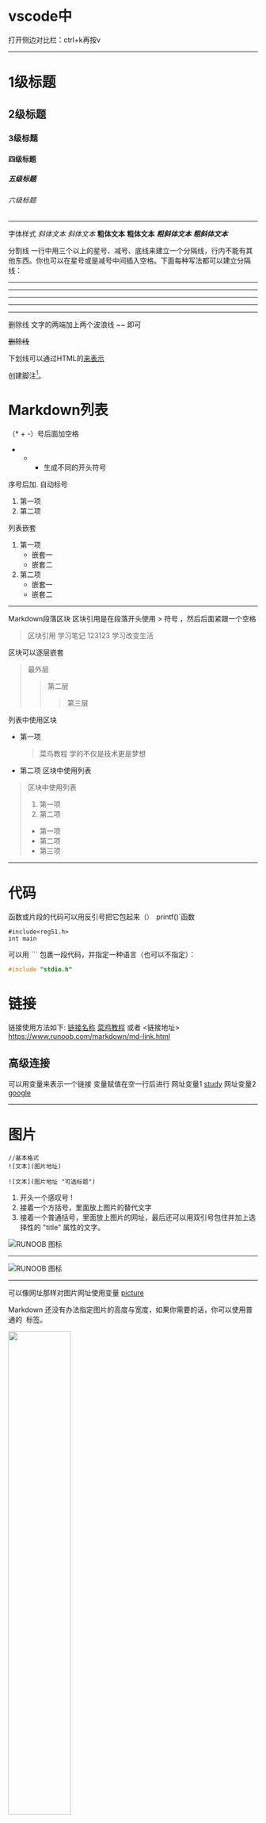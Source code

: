 # vscode中
打开侧边对比栏：ctrl+k再按v

---------------------------
# 1级标题
## 2级标题
### 3级标题
#### 四级标题 
##### 五级标题  
###### 六级标题
 
-------------------------------------
字体样式 
*斜体文本*
_斜体文本_
**粗体文本**
__粗体文本__
***粗斜体文本***
___粗斜体文本___

分割线
一行中用三个以上的星号、减号、底线来建立一个分隔线，行内不能有其他东西。你也可以在星号或是减号中间插入空格。下面每种写法都可以建立分隔线：
***
* * *
********
------
- - - 
删除线
文字的两端加上两个波浪线 ~~ 即可

~~删除线~~

下划线可以通过HTML的<u>来表示</u>

创建脚注[^RUNOOB]。

[^RUNOOB]: 菜鸟教程 -- 学的不仅是技术，更是梦想！！！

# Markdown列表

（* + -）号后面加空格  

* + -  生成不同的开头符号

序号后加. 自动标号
1. 第一项
2. 第二项

列表嵌套
1. 第一项
    - 嵌套一
    - 嵌套二
2. 第二项
    - 嵌套一
    - 嵌套二
------------------------
Markdown段落区块
区块引用是在段落开头使用 > 符号 ，然后后面紧跟一个空格
> 区块引用
 学习笔记
 123123
 学习改变生活

区块可以逐层嵌套
>最外层
>>第二层
>>>第三层

列表中使用区块
* 第一项
    > 菜鸟教程
    > 学的不仅是技术更是梦想
* 第二项
区块中使用列表
> 区块中使用列表
> 1. 第一项
> 2. 第二项
> + 第一项
> + 第二项
> + 第三项

---------------------
# 代码
函数或片段的代码可以用反引号把它包起来（`）
`printf()`函数

    #include<reg51.h>
    int main

可以用 ``` 包裹一段代码，并指定一种语言（也可以不指定）：
```c
#include "stdio.h"
```
# 链接
链接使用方法如下:
[链接名称](链接地址)
[菜鸡教程](https://www.runoob.com/markdown/md-link.html)
或者
<链接地址>
<https://www.runoob.com/markdown/md-link.html>

## 高级连接
可以用变量来表示一个链接 变量赋值在空一行后进行
网址变量1 [study][1]
网址变量2 [google][2]

[1]:http://www.google.com/
[2]:http://www.runoob.com/
---------------------------
# 图片
```
//基本格式
![文本](图片地址)

![文本](图片地址 "可选标题")
```
1. 开头一个感叹号 !
2. 接着一个方括号，里面放上图片的替代文字
3. 接着一个普通括号，里面放上图片的网址，最后还可以用双引号包住并加上选择性的 "title" 属性的文字。

![RUNOOB 图标](https://static.jyshare.com/images/runoob-logo.png)

-----

![RUNOOB 图标](https://static.jyshare.com/images/runoob-logo.png "RUNOOB")

----------------------------
可以像网址那样对图片网址使用变量
[picture][3]

[3]:https://static.jyshare.com/images/runoob-logo.png

Markdown 还没有办法指定图片的高度与宽度，如果你需要的话，你可以使用普通的 <img> 标签。

<img src="https://static.jyshare.com/images/runoob-logo.png" width="50%">

# 表格
Markdown 制作表格使用 | 来分隔不同的单元格，使用 - 来分隔表头和其他行。

语法格式如下：
| 表头 | 表头 |
| ---- | --- |
| dan | yuan|
## 对齐方式
-: 设置内容和标题栏居右对齐。
:- 设置内容和标题栏居左对齐。
:-: 设置内容和标题栏居中对齐。

| 左对齐 | 右对齐 | 居中对齐 |
| :-----| ----: | :----: |
| 单元格 | 单元格 | 单元格 |
| 单元格 | 单元格 | 单元格 |
